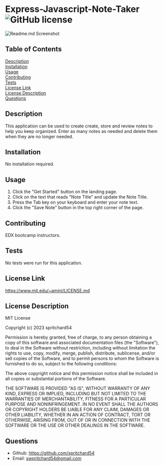 
# Express-Javascript-Note-Taker ![GitHub license](https://img.shields.io/badge/license-MIT-blue.svg)

![Readme.md Screenshot](./Assets/Images/Screenshot%202024-01-04%20at%205.37.44 PM.png)

## Table of Contents
[Description](#description)<br>
[Installation](#installation)<br>
[Usage](#usage)<br>
[Contributing](#contributing)<br>
[Tests](#tests)<br>
[License Link](#license-link)<br>
[License Description](#license-description)<br>
[Questions](#questions)

## Description
This application can be used to create create, store and review notes to help you keep organized. Enter as many notes as needed and delete them when they are no longer needed.

## Installation
No installation required.
    
## Usage 
1. Click the "Get Started" button on the landing page.
2. Click on the text that reads "Note Title" and update the Note Title.
3. Press the Tab key on your keyboard and enter your note text.
4. Click the "Save Note" button in the top right corner of the page.
    
## Contributing 
EDX bootcamp instructors.
    
## Tests
No tests were run for this application.

## License Link
https://www.mit.edu/~amini/LICENSE.md

## License Description
MIT License

Copyright (c) 2023 spritchard54

Permission is hereby granted, free of charge, to any person obtaining a copy
of this software and associated documentation files (the "Software"), to deal
in the Software without restriction, including without limitation the rights
to use, copy, modify, merge, publish, distribute, sublicense, and/or sell
copies of the Software, and to permit persons to whom the Software is
furnished to do so, subject to the following conditions:

The above copyright notice and this permission notice shall be included in all
copies or substantial portions of the Software.

THE SOFTWARE IS PROVIDED "AS IS", WITHOUT WARRANTY OF ANY KIND, EXPRESS OR
IMPLIED, INCLUDING BUT NOT LIMITED TO THE WARRANTIES OF MERCHANTABILITY,
FITNESS FOR A PARTICULAR PURPOSE AND NONINFRINGEMENT. IN NO EVENT SHALL THE
AUTHORS OR COPYRIGHT HOLDERS BE LIABLE FOR ANY CLAIM, DAMAGES OR OTHER
LIABILITY, WHETHER IN AN ACTION OF CONTRACT, TORT OR OTHERWISE, ARISING FROM,
OUT OF OR IN CONNECTION WITH THE SOFTWARE OR THE USE OR OTHER DEALINGS IN THE
SOFTWARE.
    
## Questions
- Github: https://github.com/spritchard54
- Email: <swpritchard54@gmail.com>
